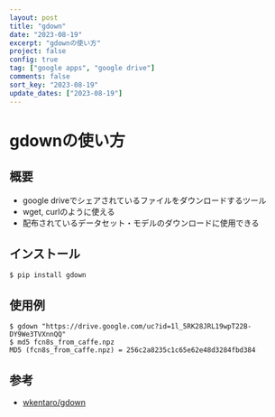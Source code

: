 ```yaml
---
layout: post
title: "gdown"
date: "2023-08-19"
excerpt: "gdownの使い方"
project: false
config: true
tag: ["google apps", "google drive"]
comments: false
sort_key: "2023-08-19"
update_dates: ["2023-08-19"]
---
```


# gdownの使い方

## 概要
 - google driveでシェアされているファイルをダウンロードするツール
 - wget, curlのように使える
 - 配布されているデータセット・モデルのダウンロードに使用できる

## インストール

```console
$ pip install gdown
```

## 使用例

```console
$ gdown "https://drive.google.com/uc?id=1l_5RK28JRL19wpT22B-DY9We3TVXnnQQ"
$ md5 fcn8s_from_caffe.npz
MD5 (fcn8s_from_caffe.npz) = 256c2a8235c1c65e62e48d3284fbd384
```

## 参考
 - [wkentaro/gdown](https://github.com/wkentaro/gdown)
